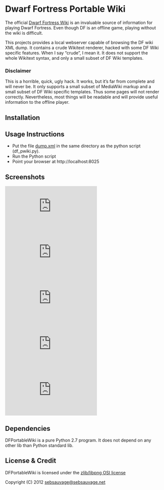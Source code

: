 # Dwarf Fortress Portable Wiki



The official [Dwarf Fortress Wiki](http://dwarffortresswiki.org/) is an
invaluable source of information for playing Dwarf Fortress. Even though DF is
an offline game, playing without the wiki is difficult.

This projects provides a local webserver capable of browsing the DF wiki XML
dump. It contains a crude Wikitext renderer, hacked with some DF Wiki
specific features. When I say “crude”, I mean it. It does not support the whole
Wikitext syntax, and only a small subset of DF Wiki templates.


### Disclaimer

This is a horrible, quick, ugly hack. It works, but it’s far from complete and
will never be. It only supports a small subset of MediaWiki markup and a small
subset of DF Wiki specific templates. Thus some pages will not render
correctly. Nevertheless, most things will be readable and will provide useful
information to the offline player.

## Installation

## Usage Instructions

* Put the file [dump.xml][dump] in the same directory as the python script (df_pwiki.py).
* Run the Python script
* Point your browser at http://localhost:8025

## Screenshots

[![](http://sebsauvage.net/wiki/lib/exe/fetch.php?w=300&tok=dbb512&media=dwarf_fortress:dfpw_1.png)](http://sebsauvage.net/wiki/lib/exe/fetch.php?media=dwarf_fortress:dfpw_1.png)
[![](http://sebsauvage.net/wiki/lib/exe/fetch.php?w=300&tok=864f6a&media=dwarf_fortress:dfpw_2.png)](http://sebsauvage.net/wiki/lib/exe/fetch.php?media=dwarf_fortress:dfpw_2.png)
[![](http://sebsauvage.net/wiki/lib/exe/fetch.php?w=300&tok=fb5799&media=dwarf_fortress:dfpw_3.png)](http://sebsauvage.net/wiki/lib/exe/fetch.php?media=dwarf_fortress:dfpw_3.png)
[![](http://sebsauvage.net/wiki/lib/exe/fetch.php?w=300&tok=923a5c&media=dwarf_fortress:dfpw_4.png)](http://sebsauvage.net/wiki/lib/exe/fetch.php?media=dwarf_fortress:dfpw_4.png)
[![](http://sebsauvage.net/wiki/lib/exe/fetch.php?w=300&tok=f19c6b&media=dwarf_fortress:dfpw_5.png)](http://sebsauvage.net/wiki/lib/exe/fetch.php?media=dwarf_fortress:dfpw_5.png)



## Dependencies

DFPortableWiki is a pure Python 2.7 program. It does not depend on any other lib than Python standard lib.

## License & Credit

DFPortableWiki is licensed under the [zlib/libpng OSI license](http://opensource.org/licenses/Zlib)

Copyright (C) 2012 sebsauvage@sebsauvage.net

[dump]: http://dwarffortresswiki.org/images/dump.xml.bz2
